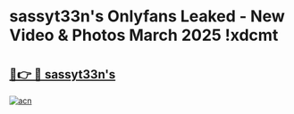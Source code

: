 # sassyt33n's Onlyfans Leaked - New Video & Photos March 2025 !xdcmt

# <h2><a href="https://mwu9xj.iuczelnia.edu.pl?title=sassyt33n's&ref=xdcmt">🔗👉 🔴 sassyt33n's</a></h2>

[![acn](https://github.com/user-attachments/assets/0f9c940e-d8b0-45ae-aac7-cd30a18b3e1c)](https://mwu9xj.iuczelnia.edu.pl?title=sassyt33n's&ref=xdcmt)

